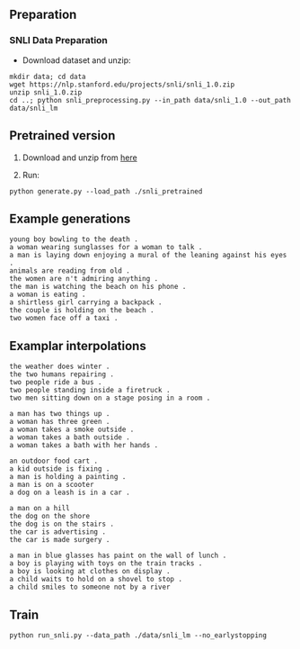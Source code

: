 ## Preparation

### SNLI Data Preparation
- Download dataset and unzip:
```
mkdir data; cd data
wget https://nlp.stanford.edu/projects/snli/snli_1.0.zip
unzip snli_1.0.zip
cd ..; python snli_preprocessing.py --in_path data/snli_1.0 --out_path data/snli_lm
```


## Pretrained version

1) Download and unzip from [here](https://drive.google.com/file/d/1h66T8UdFuNWWjvmLLcYC9bHExpNv8NR4/view?usp=sharing)

2) Run: 

```
python generate.py --load_path ./snli_pretrained
```


## Example generations

```
young boy bowling to the death .
a woman wearing sunglasses for a woman to talk .
a man is laying down enjoying a mural of the leaning against his eyes .
animals are reading from old .
the women are n't admiring anything .
the man is watching the beach on his phone .
a woman is eating .
a shirtless girl carrying a backpack .
the couple is holding on the beach .
two women face off a taxi .
```

## Examplar interpolations

```
the weather does winter .
the two humans repairing .
two people ride a bus .
two people standing inside a firetruck .
two men sitting down on a stage posing in a room .

a man has two things up .
a woman has three green .
a woman takes a smoke outside .
a woman takes a bath outside .
a woman takes a bath with her hands .

an outdoor food cart .
a kid outside is fixing .
a man is holding a painting .
a man is on a scooter
a dog on a leash is in a car .

a man on a hill
the dog on the shore
the dog is on the stairs .
the car is advertising .
the car is made surgery .

a man in blue glasses has paint on the wall of lunch .
a boy is playing with toys on the train tracks .
a boy is looking at clothes on display .
a child waits to hold on a shovel to stop .
a child smiles to someone not by a river
```

## Train

```
python run_snli.py --data_path ./data/snli_lm --no_earlystopping
```
